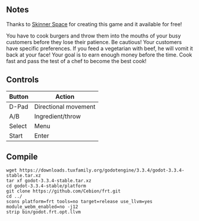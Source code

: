 ## Notes

Thanks to [Skinner Space](https://skinner-space.itch.io/brutal-castle) for creating this game and it available for free!

You have to cook burgers and throw them into the mouths of your busy customers before they lose their patience. Be cautious! Your customers have specific preferences. If you feed a vegetarian with beef, he will vomit it back at your face! Your goal is to earn enough money before the time. Cook fast and pass the test of a chef to become the best cook!


## Controls

| Button     | Action               |
| ---------- | -------------------- |
| D-Pad      | Directional movement |
| A/B        | Ingredient/throw     |
| Select     | Menu                 |
| Start      | Enter                |


## Compile

```shell
wget https://downloads.tuxfamily.org/godotengine/3.3.4/godot-3.3.4-stable.tar.xz  
tar xf godot-3.3.4-stable.tar.xz  
cd godot-3.3.4-stable/platform  
git clone https://github.com/Cebion/frt.git  
cd ../  
scons platform=frt tools=no target=release use_llvm=yes module_webm_enabled=no -j12  
strip bin/godot.frt.opt.llvm
```

